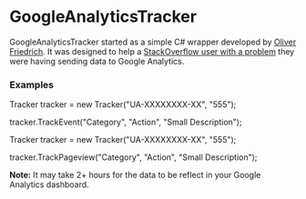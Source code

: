 # GoogleAnalyticsTracker

GoogleAnalyticsTracker started as a simple C# wrapper developed by [Oliver Friedrich](https://gist.github.com/0liver/11229128). It was designed to help a [StackOverflow user with a problem](http://stackoverflow.com/a/23253778/1110819) they were having sending data to Google Analytics.

### Examples

Tracker tracker = new Tracker("UA-XXXXXXXX-XX", "555");

tracker.TrackEvent("Category", "Action", "Small Description");


Tracker tracker = new Tracker("UA-XXXXXXXX-XX", "555");

tracker.TrackPageview("Category", "Action", "Small Description");


**Note:**
It may take 2+ hours for the data to be reflect in your Google Analytics dashboard.
